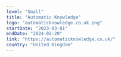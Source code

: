 ```yaml
---
level: "Small"
title: "Automatic Knowledge"
logo: "automaticknowledge.co.uk.png"
startDate: "2023-03-01"
endDate: "2024-02-29"
link: "https://automaticknowledge.co.uk/"
country: "United Kingdom"
---
```

